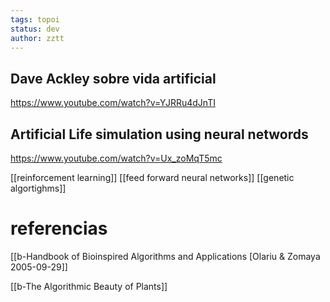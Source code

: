 ```yaml
---
tags: topoi
status: dev
author: zztt
---
```


## Dave Ackley sobre vida artificial 
https://www.youtube.com/watch?v=YJRRu4dJnTI

## Artificial Life simulation using neural networds
https://www.youtube.com/watch?v=Ux_zoMqT5mc

[[reinforcement learning]]
[[feed forward neural networks]]
[[genetic algortighms]]


# referencias
[[b-Handbook of Bioinspired Algorithms and Applications [Olariu & Zomaya 2005-09-29]]

[[b-The Algorithmic Beauty of Plants]]